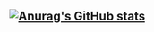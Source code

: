 ## [![Anurag's GitHub stats](https://github-readme-stats.vercel.app/api?username=heedong12&show_icons=true&theme=buefy )](https://github.com/anuraghazra/github-readme-stats)
